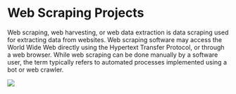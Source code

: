 # Web Scraping Projects

Web scraping, web harvesting, or web data extraction is data scraping used for extracting data from websites. Web scraping software may access the World Wide Web directly using the Hypertext Transfer Protocol, or through a web browser. While web scraping can be done manually by a software user, the term typically refers to automated processes implemented using a bot or web crawler. 

![](https://www.edureka.co/blog/wp-content/uploads/2018/11/Untitled-1.jpg)
